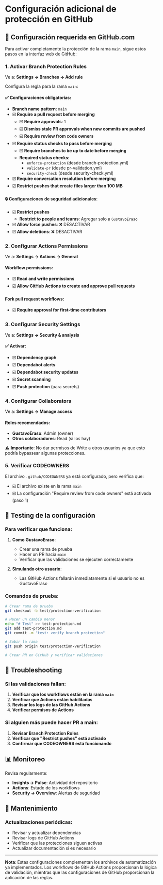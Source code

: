 # Configuración adicional de protección en GitHub

## 🔧 Configuración requerida en GitHub.com

Para activar completamente la protección de la rama `main`, sigue estos pasos en la interfaz web de GitHub:

### 1. Activar Branch Protection Rules

Ve a: **Settings → Branches → Add rule**

Configura la regla para la rama `main`:

#### ✅ Configuraciones obligatorias:
- **Branch name pattern**: `main`
- ☑️ **Require a pull request before merging**
  - ☑️ **Require approvals**: 1
  - ☑️ **Dismiss stale PR approvals when new commits are pushed**
  - ☑️ **Require review from code owners**
- ☑️ **Require status checks to pass before merging**
  - ☑️ **Require branches to be up to date before merging**
  - **Required status checks**:
    - `enforce-protection` (desde branch-protection.yml)
    - `validate-pr` (desde pr-validation.yml) 
    - `security-check` (desde security-check.yml)
- ☑️ **Require conversation resolution before merging**
- ☑️ **Restrict pushes that create files larger than 100 MB**

#### 🔒 Configuraciones de seguridad adicionales:
- ☑️ **Restrict pushes**
  - **Restrict to people and teams**: Agregar solo a `GustavoEraso`
- ☑️ **Allow force pushes**: ❌ DESACTIVAR
- ☑️ **Allow deletions**: ❌ DESACTIVAR

### 2. Configurar Actions Permissions

Ve a: **Settings → Actions → General**

#### Workflow permissions:
- ☑️ **Read and write permissions**
- ☑️ **Allow GitHub Actions to create and approve pull requests**

#### Fork pull request workflows:
- ☑️ **Require approval for first-time contributors**

### 3. Configurar Security Settings

Ve a: **Settings → Security & analysis**

#### ✅ Activar:
- ☑️ **Dependency graph**
- ☑️ **Dependabot alerts**
- ☑️ **Dependabot security updates**
- ☑️ **Secret scanning**
- ☑️ **Push protection** (para secrets)

### 4. Configurar Collaborators

Ve a: **Settings → Manage access**

#### Roles recomendados:
- **GustavoEraso**: Admin (owner)
- **Otros colaboradores**: Read (si los hay)

⚠️ **Importante**: No dar permisos de Write a otros usuarios ya que esto podría bypassear algunas protecciones.

### 5. Verificar CODEOWNERS

El archivo `.github/CODEOWNERS` ya está configurado, pero verifica que:
- ☑️ El archivo existe en la rama `main`
- ☑️ La configuración "Require review from code owners" está activada (paso 1)

## 🧪 Testing de la configuración

### Para verificar que funciona:

1. **Como GustavoEraso**: 
   - Crear una rama de prueba
   - Hacer un PR hacia `main`
   - Verificar que las validaciones se ejecuten correctamente

2. **Simulando otro usuario**:
   - Las GitHub Actions fallarán inmediatamente si el usuario no es GustavoEraso

### Comandos de prueba:

```bash
# Crear rama de prueba
git checkout -b test/protection-verification

# Hacer un cambio menor
echo "# Test" >> test-protection.md
git add test-protection.md
git commit -m "test: verify branch protection"

# Subir la rama
git push origin test/protection-verification

# Crear PR en GitHub y verificar validaciones
```

## 🚨 Troubleshooting

### Si las validaciones fallan:

1. **Verificar que los workflows están en la rama `main`**
2. **Verificar que Actions están habilitadas**
3. **Revisar los logs de las GitHub Actions**
4. **Verificar permisos de Actions**

### Si alguien más puede hacer PR a main:

1. **Revisar Branch Protection Rules**
2. **Verificar que "Restrict pushes" está activado**
3. **Confirmar que CODEOWNERS está funcionando**

## 📊 Monitoreo

Revisa regularmente:
- **Insights → Pulse**: Actividad del repositorio
- **Actions**: Estado de los workflows
- **Security → Overview**: Alertas de seguridad

## 🔄 Mantenimiento

### Actualizaciones periódicas:
- Revisar y actualizar dependencias
- Revisar logs de GitHub Actions
- Verificar que las protecciones siguen activas
- Actualizar documentación si es necesario

---

**Nota**: Estas configuraciones complementan los archivos de automatización ya implementados. Los workflows de GitHub Actions proporcionan la lógica de validación, mientras que las configuraciones de GitHub proporcionan la aplicación de las reglas.